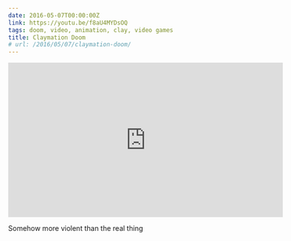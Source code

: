```yaml
---
date: 2016-05-07T00:00:00Z
link: https://youtu.be/f8aU4MYDsOQ
tags: doom, video, animation, clay, video games
title: Claymation Doom
# url: /2016/05/07/claymation-doom/
---
```


<div class="video">

<iframe width="560" height="315" src="https://www.youtube.com/embed/f8aU4MYDsOQ" frameborder="0" allowfullscreen></iframe>

</div>

Somehow more violent than the real thing
